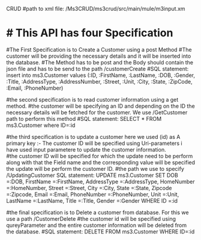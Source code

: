 CRUD
#path to xml file: /Ms3CRUD/ms3crud/src/main/mule/m3input.xm

# # This API has four Specification 

#The First Specification is to Create a Customer using a post Method
#The customer will be providing the necessary details and it will be inserted into the database.
#The Method has to be post and the Body should contain the json file and has to be send to the path /customerCreate
#SQL statement: insert into ms3.Customer values (:ID, :FirstName, :LastName, :DOB, :Gender, :Title, :AddressType, :AddressNumber, :Street, :Unit, :City, :State, :ZipCode, :Email, :PhoneNumber)

#the second specification is to read customer information using a get method. 
#the customer will be specifying an ID and depending on the ID the necessary  details will be fetched for the customer. We use /GetCustomer path to perform this method
#SQL statement: SELECT * FROM ms3.Customer where ID=:id

#the third specification is to update a customer here we used (id) as A primary key :- 
      The customer ID will be specified using Uri-parameters 
      i have used input parametere  to update the customer information.  
#the customer ID will be specified for which the update need to be perform along with that the Field name and the corresponding value will be specified the update will be perform the customer ID.
#the path we use to specify /UpdatingCustomer
SQL statement: UPDATE ms3.Customer SET DOB =:DOB, FirstName =:FirstName, AddressType =:AddressType, HomeNumber =:HomeNumber, Street =:Street, City =:City, State =:State, Zipcode =:Zipcode, Email =:Email, PhoneNumber =:PhoneNumber, Unit =:Unit, LastName =:LastName, Title =:Title, Gender =:Gender
WHERE ID =:id

#the final specification is to Delete a customer from database. For this we use a path /CustomerDelete
#the customer id will be specified using qureyParameter and the entire customer information will be deleted from the database.
#SQL statement: DELETE FROM ms3.Customer WHERE ID=:id
